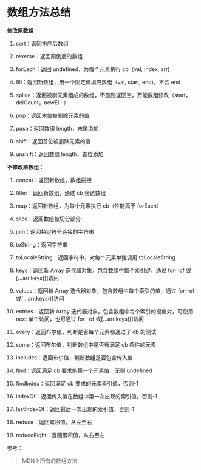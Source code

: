 # 数组方法总结

**修改原数组**：

1. sort：返回排序后数组

2. reverse：返回颠倒后的数组

3. forEach：返回 undefined，为每个元素执行 cb（val, index, arr)

4. fill：返回新数组，用一个固定值填充数组（val, start, end)，不含 end

5. splice：返回被删元素组成的数组，不删则返回空，万能数组修改（start，delCount，newEl···）

6. pop：返回末位被删除元素的值

7. push：返回数组 length，末尾添加

8. shift：返回首位被删除元素的值

9. unshift：返回数组 length，首位添加

**不修改原数组**：

1. concat：返回新数组，数组拼接

1. filter：返回新数组，通过 cb 筛选数组

1. map：返回新数组，为每个元素执行 cb（性能高于 forEach）

1. slice：返回数组被切分部分

1. join：返回特定符号连接的字符串

1. toString：返回字符串

1. toLocaleString：返回字符串，对每个元素单独调用 toLocaleString

1. keys：返回新 Array 迭代器对象，包含数组中每个索引键，通过 for···of 或[...arr.keys()]访问

1. values：返回新 Array 迭代器对象，包含数组中每个索引的值，通过 for···of 或[...arr.keys()]访问

1. entries：返回新 Array 迭代器对象，包含数组中每个索引的键值对，可使用 next 单个访问，也可通过 for···of 或[...arr.keys()]访问

1. every：返回布尔值，判断是否每个元素都通过了 cb 的测试

1. some：返回布尔值，判断数组中是否有满足 cb 条件的元素

1. includes：返回布尔值，判断数组是否包含传入值

1. find：返回满足 cb 要求的第一个元素值，无则 undefined

1. findIndex：返回满足 cb 要求的元素索引值，否则-1

1. indexOf：返回传入值在数组中第一次出现的索引值，否则-1

1. lastIndexOf：返回最后一次出现的索引值，否则-1

1. reduce：返回累积值，从左至右

1. reduceRight：返回累积值，从右至左

参考：
>MDN上所有的数组方法
